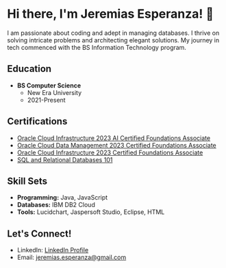 # Hi there, I'm Jeremias Esperanza! 👋

I am passionate about coding and adept in managing databases. I thrive on solving intricate problems and architecting elegant solutions. My journey in tech commenced with the BS Information Technology program.

## Education
- **BS Computer Science**
  - New Era University
  - 2021-Present

## Certifications
- [Oracle Cloud Infrastructure 2023 AI Certified Foundations Associate](https://catalog-education.oracle.com/pls/certview/sharebadge?id=5ADEF1ADB382E9D15EFE29C5E284AF085064F2F5385C12585FF6F52E8C23AA30)
- [Oracle Cloud Data Management 2023 Certified Foundations Associate](Certification_Link_2)
- [Oracle Cloud Infrastructure 2023 Certified Foundations Associate](Certification_Link_3)
- [SQL and Relational Databases 101](Certification_Link_4)

## Skill Sets
- **Programming:** Java, JavaScript
- **Databases:** IBM DB2 Cloud
- **Tools:** Lucidchart, Jaspersoft Studio, Eclipse, HTML

## Let's Connect!
- LinkedIn: [LinkedIn Profile](Your_LinkedIn_Profile_Link)
- Email: jeremias.esperanza@gmail.com
